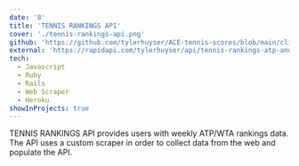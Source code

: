 ```yaml
---
date: '8'
title: 'TENNIS RANKINGS API'
cover: './tennis-rankings-api.png'
github: 'https://github.com/tylerhuyser/ACE-tennis-scores/blob/main/client/src/serverless-functions/getRankings-Octoparse-to-Heroku.js'
external: 'https://rapidapi.com/tylerhuyser/api/tennis-rankings-atp-and-wta/'
tech:
  - Javascript
  - Ruby
  - Rails
  - Web Scraper
  - Heroku
showInProjects: true
---
```


TENNIS RANKINGS API provides users with weekly ATP/WTA rankings data. The API uses a custom scraper in order to collect data from the web and populate the API.
